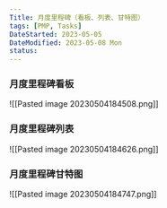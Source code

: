 ```yaml
---
Title: 月度里程碑（看板、列表、甘特图）
tags: [PMP, Tasks]
DateStarted: 2023-05-05
DateModified: 2023-05-08 Mon
status:
---
```


### 月度里程碑看板

![[Pasted image 20230504184508.png]]

### 月度里程碑列表

![[Pasted image 20230504184626.png]]

### 月度里程碑甘特图

![[Pasted image 20230504184747.png]]
